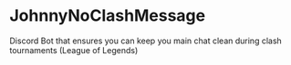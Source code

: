 # JohnnyNoClashMessage
Discord Bot that ensures you can keep you main chat clean during clash tournaments (League of Legends)
